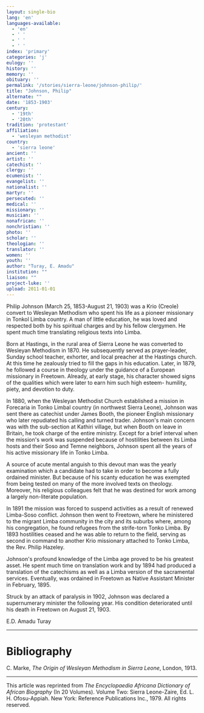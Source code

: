 ```yaml
---
layout: single-bio
lang: 'en'
languages-available:
  - 'en'
  - ' '
  - ' '
  - ' '
index: 'primary'
categories: 'j'
eulogy: ''
history: ''
memory: ''
obituary: ''
permalink: '/stories/sierra-leone/johnson-philip/'
title: "Johnson, Philip"
alternate: ""
date: '1853-1903'
century:
  - '19th'
  - '20th'
tradition: 'protestant'
affiliation:
  - 'wesleyan methodist'
country:
  - 'sierra leone'
ancient: ''
artist: ''
catechist: ''
clergy: ''
ecumenist: ''
evangelist: ''
nationalist: ''
martyr: ''
persecuted: ''
medical: ''
missionary: ''
musician: ''
nonafrican: ''
nonchristian: ''
photo: ''
scholar: ''
theologian: ''
translator: ''
women: ''
youth: ''
author: "Turay, E. Amadu"
institution: ""
liaison: ""
project-luke: ''
upload: 2011-01-01
---
```




Philip Johnson (March 25, 1853-August 21, 1903) was a Krio (Creole) convert to Wesleyan Methodism who spent his life as a pioneer missionary in Tonkol Limba country. A man of little education, he was loved and respected both by his spiritual charges and by his fellow clergymen. He spent much time translating religious texts into Limba.

Born at Hastings, in the rural area of Sierra Leone he was converted to Wesleyan Methodism in 1870. He subsequently served as prayer-leader, Sunday school teacher, exhorter, and local preacher at the Hastings church. At this time he zealously tried to fill the gaps in his education. Later, in 1879, he followed a course in theology under the guidance of a European missionary in Freetown. Already, at early stage, his character showed signs of the qualities which were later to earn him such high esteem- humility, piety, and devotion to duty.

In 1880, when the Wesleyan Methodist Church established a mission in Forecaria in Tonko Limbal country (in northwest Sierra Leone), Johnson was sent there as catechist under James Booth, the pioneer English missionary who later repudiated his calling and turned trader. Johnson's main concern was with the sub-section at Kathiri village, but when Booth on leave in Britain, he took charge of the entire ministry. Except for a brief interval when the mission's work was suspended because of hostilities between its Limba hosts and their Soso and Temne neighbors, Johnson spent all the years of his active missionary life in Tonko Limba.

A source of acute mental anguish to this devout man was the yearly examination which a candidate had to take in order to become a fully ordained minister. But because of his scanty education he was exempted from being tested on many of the more involved texts on theology. Moreover, his religious colleagues felt that he was destined for work among a largely non-literate population.

In 1891 the mission was forced to suspend activities as a result of renewed Limba-Soso conflict. Johnson then went to Freetown, where he ministered to the migrant Limba community in the city and its suburbs where, among his congregation, he found refugees from the strife-torn Tonko Limba. By 1893 hostilities ceased and he was able to return to the field, serving as second in command to another Krio missionary attached to Tonko Limba, the Rev. Philip Hazeley.

Johnson's profound knowledge of the Limba age proved to be his greatest asset. He spent much time on translation work and by 1894 had produced a translation of the catechisms as well as a Limba version of the sacramental services. Eventually, was ordained in Freetown as Native Assistant Minister in February, 1895.

Struck by an attack of paralysis in 1902, Johnson was declared a supernumerary minister the following year. His condition deteriorated until his death in Freetown on August 21, 1903.

E.D. Amadu Turay

---

# Bibliography

C. Marke, *The Origin of Wesleyan Methodism in Sierra Leone*, London, 1913.

---

This article was reprinted from *The Encyclopaedia Africana Dictionary of African Biography* (In 20 Volumes). Volume Two: Sierra Leone-Zaire, Ed. L. H. Ofosu-Appiah. New York: Reference Publications Inc., 1979.  All rights reserved.